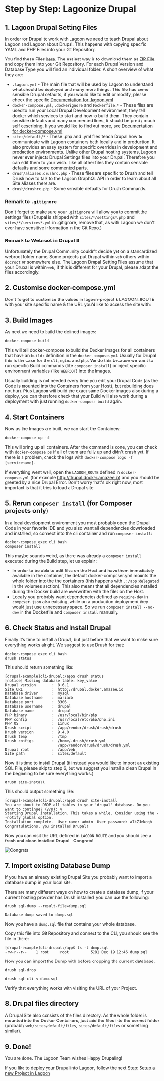 # Step by Step: Lagoonize Drupal

## 1. Lagoon Drupal Setting Files

In order for Drupal to work with Lagoon we need to teach Drupal about Lagoon and Lagoon about Drupal. This happens with copying specific YAML and PHP Files into your Git Repository.

You find these Files [here](https://github.com/amazeeio/lagoon/tree/master/docs/using_lagoon/drupal). The easiest way is to download them as [ZIP File](https://minhaskamal.github.io/DownGit/#/home?url=https://github.com/amazeeio/lagoon/tree/master/docs/using_lagoon/drupal) and copy them into your Git Repository. For each Drupal Version and Database Type you will find an individual folder. A short overview of what they are:

- `.lagoon.yml` - The main file that will be used by Lagoon to understand what should be deployed and many more things. This file has some sensible Drupal defaults, if you would like to edit or modify, please check the specific [Documentation for .lagoon.yml](/using_lagoon/lagoon_yml.md)
- `docker-compose.yml`, `.dockerignore`  and `Dockerfile.*` - These files are used to run your Local Drupal Development environment, they tell docker which services to start and how to build them. They contain sensible defaults and many commented lines, it should be pretty much self describing. If you would like to find out more, see [Documentation for docker-compose.yml]()
- `sites/default/*` - These .php and .yml files teach Drupal how to communicate with Lagoon containers both locally and in production. It also provides an easy system for specific overrides in development and production environments. Unlike other Drupal hosting systems, Lagoon never ever injects Drupal Settings files into your Drupal. Therefore you can edit them to your wish. Like all other files they contain sensible defaults and some commented parts.
- `drush/aliases.drushrc.php` - These files are specific to Drush and tell Drush how to talk to the Lagoon GraphQL API in order to learn about all Site Aliases there are.
- `drush/drushrc.php` - Some sensible defaults for Drush Commands.

### Remark to `.gitignore`

Don't forget to make sure your `.gitignore` will allow you to commit the settings files (Drupal is shipped with `sites/*/settings*.php` and `sites/*/services*.yml` in .gitignore, remove that, as with Lagoon we don't ever have sensitive information in the Git Repo.)

### Remark to Webroot in Drupal 8

Unfortunately the Drupal Community couldn't decide yet on a standardized webroot folder name. Some projects put Drupal within `web` others within `docroot` or somewhere else. The Lagoon Drupal Setting Files assume that your Drupal is within `web`, if this is different for your Drupal, please adapt the files accordingly.

## 2. Customise docker-compose.yml

Don't forget to customise the values in lagoon-project & LAGOON_ROUTE with your site specific name & the URL you'd like to access the site with:

## 3. Build Images

As next we need to build the defined images:

    docker-compose build

This will tell docker-compose to build the Docker Images for all containers that have an `build:` definition in the `docker-compose.yml`. Usually for Drupal this is the case for the `cli`, `nginx` and `php`. We do this because we want to run specific Build commands (like `composer install`) or inject specific environment variables (like `WEBROOT`) into the Images.

Usually building is not needed every time you edit your Drupal Code (as the Code is mounted into the Containers from your Host), but rebuilding does not hurt.
Plus Lagoon will build the exact same Docker Images also during a deploy, you can therefore check that your Build will also work during a deployment with just running `docker-compose build` again.

## 4. Start Containers

Now as the Images are built, we can start the Containers:

    docker-compose up -d

This will bring up all containers. After the command is done, you can check with `docker-compose ps` if all of them are fully up and didn't crash yet. If there is a problem, check the logs with `docker-compose logs -f [servicename]`.

If everything went well, open the `LAGOON_ROUTE` defined in `docker-compose.yml` (for example http://drupal.docker.amazee.io) and you should be greeted by a nice Drupal Error. Don't worry that's ok right now, most important is that it tries to load a Drupal site.

## 5. Rerun `composer install` (for Composer projects only)

In a local development environment you most probably open the Drupal Code in your favorite IDE and you also want all dependencies downloaded and installed, so connect into the cli container and run `composer install`:

    docker-compose exec cli bash
    composer install

This maybe sounds weird, as there was already a `composer install` executed during the Build step, let us explain:
- In order to be able to edit files on the Host and have them immediately available in the container, the default docker-composer.yml mounts the whole folder into the the containers (this happens with `.:/app:delegated` in the volumes section). This also means that all dependencies installed during the Docker build are overwritten with the files on the Host.
- Locally you probably want dependencies defined as `require-dev` in `composer.json` also existing, while on a production deployment they would just use unnecessary space. So we run `composer install --no-dev` in the Dockerfile and `composer install` manually.

## 6. Check Status and Install Drupal

Finally it's time to install a Drupal, but just before that we want to make sure everything works alright. We suggest to use Drush for that:

    docker-compose exec cli bash
    drush status

This should return something like:

    [drupal-example]cli-drupal:/app$ drush status
    [notice] Missing database table: key_value
    Drupal version       :  8.6.1
    Site URI             :  http://drupal.docker.amazee.io
    Database driver      :  mysql
    Database hostname    :  mariadb
    Database port        :  3306
    Database username    :  drupal
    Database name        :  drupal
    PHP binary           :  /usr/local/bin/php
    PHP config           :  /usr/local/etc/php/php.ini
    PHP OS               :  Linux
    Drush script         :  /app/vendor/drush/drush/drush
    Drush version        :  9.4.0
    Drush temp           :  /tmp
    Drush configs        :  /home/.drush/drush.yml
                            /app/vendor/drush/drush/drush.yml
    Drupal root          :  /app/web
    Site path            :  sites/default

Now it is time to install Drupal (if instead you would like to import an existing SQL File, please skip to step 6, but we suggest you install a clean Drupal in the beginning to be sure everything works.)

    drush site-install

This should output something like:

    [drupal-example]cli-drupal:/app$ drush site-install
    You are about to DROP all tables in your 'drupal' database. Do you want to continue? (y/n): y
    Starting Drupal installation. This takes a while. Consider using the --notify global option.
    Installation complete.  User name: admin  User password: a7kZJekcqh
    Congratulations, you installed Drupal!

Now you can visit the URL defined in `LAGOON_ROUTE` and you should see a fresh and clean installed Drupal - Congrats!

![Congrats](https://media.giphy.com/media/XreQmk7ETCak0/giphy.gif)

## 7. Import existing Database Dump

If you have an already existing Drupal Site you probably want to import a database dump in your local site.

There are many different ways on how to create a database dump, if your current hosting provider has Drush installed, you can use the following:

    drush sql-dump --result-file=dump.sql

    Database dump saved to dump.sql


Now you have a `dump.sql` file that contains your whole database.

Copy this file into Git Repository and connect to the CLI, you should see the file in there:

    [drupal-example]cli-drupal:/app$ ls -l dump.sql
    -rw-r--r--    1 root     root          5281 Dec 19 12:46 dump.sql

Now you can import the Dump with before dropping the current database:

    drush sql-drop

    drush sql-cli < dump.sql

Verify that everything works with visiting the URL of your Project.

## 8. Drupal files directory

A Drupal Site also consists of the files directory. As the whole folder is mounted into the Docker Containers, just add the files into the correct folder (probably `web/sites/default/files`, `sites/default/files` or something similar).

## 9. Done!

You are done. The Lagoon Team wishes Happy Drupaling!

If you like to deploy your Drupal into Lagoon, follow the next Step: [Setup a new Project in Lagoon](../setup_project.md)
